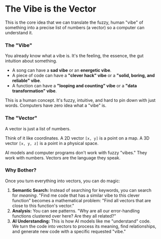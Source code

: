 # The Vibe is the Vector

This is the core idea that we can translate the fuzzy, human "vibe" of something into a precise list of numbers (a vector) so a computer can understand it.

### The "Vibe"

You already know what a vibe is. It's the feeling, the essence, the gut intuition about something.

*   A song can have a **sad vibe** or an **energetic vibe**.
*   A piece of code can have a **"clever hack" vibe** or a **"solid, boring, and reliable" vibe**.
*   A function can have a **"looping and counting" vibe** or a **"data transformation" vibe**.

This is a human concept. It's fuzzy, intuitive, and hard to pin down with just words. Computers have zero idea what a "vibe" is.

### The "Vector"

A vector is just a list of numbers.

Think of it like coordinates. A 2D vector `[x, y]` is a point on a map. A 3D vector `[x, y, z]` is a point in a physical space.

AI models and computer programs don't work with fuzzy "vibes." They work with numbers. Vectors are the language they speak.

### Why Bother?

Once you turn everything into vectors, you can do magic:

1.  **Semantic Search:** Instead of searching for keywords, you can search for *meaning*. "Find me code that has a similar vibe to this clever function" becomes a mathematical problem: "Find all vectors that are close to this function's vector."
2.  **Analysis:** You can see patterns. "Why are all our error-handling functions clustered over here? Are they all related?"
3.  **AI Understanding:** This is how AI models like me "understand" code. We turn the code into vectors to process its meaning, find relationships, and generate new code with a specific requested "vibe."